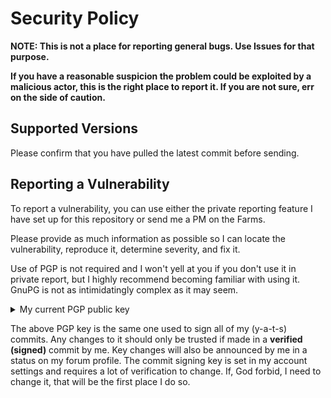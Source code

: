 # Security Policy

**NOTE: This is not a place for reporting general bugs. Use Issues for that purpose.**

**If you have a reasonable suspicion the problem could be exploited by a malicious actor, this is the right place to report it. If you are not sure, err on the side of caution.**

## Supported Versions

Please confirm that you have pulled the latest commit before sending.

## Reporting a Vulnerability

To report a vulnerability, you can use either the private reporting feature I have set up for this repository or send me a PM on the Farms.


Please provide as much information as possible so I can locate the vulnerability, reproduce it, determine severity, and fix it.

Use of PGP is not required and I won't yell at you if you don't use it in private report, but I highly recommend becoming familiar with using it. GnuPG is not as intimidatingly complex as it may seem.

<details>
	<summary>My current PGP public key</summary>
	Fingerprint: 642C FE9F 8CB6 CAE2 7D54  8B4F EDBC ECF8 9301 0AEF <br><br>
	<code>-----BEGIN PGP PUBLIC KEY BLOCK-----

mDMEZS6NBRYJKwYBBAHaRw8BAQdAN0H7kBhsDwQ7k0iCWpZlDdAcCydbU8kioAfn
zsVmqna0NHkgYSB0IHMgPDE0MDMzNzk2Myt5LWEtdC1zQHVzZXJzLm5vcmVwbHku
Z2l0aHViLmNvbT6ImQQTFgoAQRYhBGQs/p+MtsrifVSLT+287PiTAQrvBQJlLo0F
AhsDBQkDwmcABQsJCAcCAiICBhUKCQgLAgQWAgMBAh4HAheAAAoJEO287PiTAQrv
O7QBAL0gQn5FXXqXSVb8CBfiqIuX+9oA5FVYGcPm/+vevhD+AQC7B7JZ81AVl1L8
WUF1GowQxTz4dZogqVuqaQZ6EruHCrg4BGUujQUSCisGAQQBl1UBBQEBB0DwM+YA
qikoUgj3wd9al14sM4zDCKow+osv9vZl2ef5GAMBCAeIfgQYFgoAJhYhBGQs/p+M
tsrifVSLT+287PiTAQrvBQJlLo0FAhsMBQkDwmcAAAoJEO287PiTAQrvYsYA/0oL
vpAVu43o93tptZc7o02Ma0J6Hv4SxoODWPEe0qUyAQCv3O8t9dXoOjfXHMSFeeIG
vXQlWmKDOPozBYKk1RPfAQ==
=HS0H
-----END PGP PUBLIC KEY BLOCK-----</code>
</details>

The above PGP key is the same one used to sign all of my (y-a-t-s) commits. Any changes to it should only be trusted if made in a **verified (signed)** commit by me.
Key changes will also be announced by me in a status on my forum profile.
The commit signing key is set in my account settings and requires a lot of verification to change. If, God forbid, I need to change it, that will be the first place I do so.
